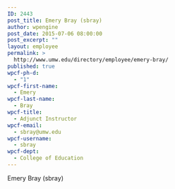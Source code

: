 ```yaml
---
ID: 2443
post_title: Emery Bray (sbray)
author: wpengine
post_date: 2015-07-06 08:00:00
post_excerpt: ""
layout: employee
permalink: >
  http://www.umw.edu/directory/employee/emery-bray/
published: true
wpcf-ph-d:
  - "1"
wpcf-first-name:
  - Emery
wpcf-last-name:
  - Bray
wpcf-title:
  - Adjunct Instructor
wpcf-email:
  - sbray@umw.edu
wpcf-username:
  - sbray
wpcf-dept:
  - College of Education
---
```

Emery Bray (sbray)